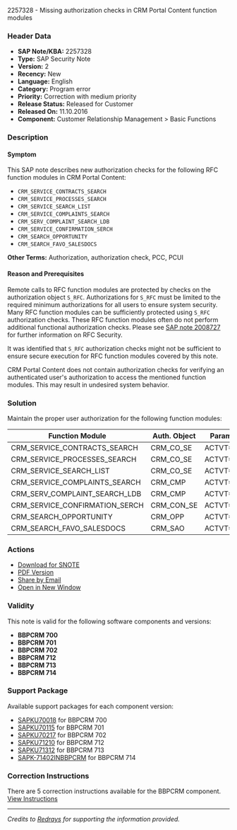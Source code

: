 2257328 - Missing authorization checks in CRM Portal Content function modules

### Header Data
- **SAP Note/KBA:** 2257328
- **Type:** SAP Security Note
- **Version:** 2
- **Recency:** New
- **Language:** English
- **Category:** Program error
- **Priority:** Correction with medium priority
- **Release Status:** Released for Customer
- **Released On:** 11.10.2016
- **Component:** Customer Relationship Management > Basic Functions

### Description
#### Symptom
This SAP note describes new authorization checks for the following RFC function modules in CRM Portal Content:

- `CRM_SERVICE_CONTRACTS_SEARCH`
- `CRM_SERVICE_PROCESSES_SEARCH`
- `CRM_SERVICE_SEARCH_LIST`
- `CRM_SERVICE_COMPLAINTS_SEARCH`
- `CRM_SERV_COMPLAINT_SEARCH_LDB`
- `CRM_SERVICE_CONFIRMATION_SERCH`
- `CRM_SEARCH_OPPORTUNITY`
- `CRM_SEARCH_FAVO_SALESDOCS`

**Other Terms:** Authorization, authorization check, PCC, PCUI

#### Reason and Prerequisites
Remote calls to RFC function modules are protected by checks on the authorization object `S_RFC`. Authorizations for `S_RFC` must be limited to the required minimum authorizations for all users to ensure system security. Many RFC function modules can be sufficiently protected using `S_RFC` authorization checks. These RFC function modules often do not perform additional functional authorization checks. Please see [SAP note 2008727](https://me.sap.com/notes/2008727) for further information on RFC Security.

It was identified that `S_RFC` authorization checks might not be sufficient to ensure secure execution for RFC function modules covered by this note.

CRM Portal Content does not contain authorization checks for verifying an authenticated user's authorization to access the mentioned function modules. This may result in undesired system behavior.

### Solution
Maintain the proper user authorization for the following function modules:

| Function Module                  | Auth. Object | Param1  |
|----------------------------------|--------------|---------|
| CRM_SERVICE_CONTRACTS_SEARCH     | CRM_CO_SE    | ACTVT=45 |
| CRM_SERVICE_PROCESSES_SEARCH     | CRM_CO_SE    | ACTVT=45 |
| CRM_SERVICE_SEARCH_LIST          | CRM_CO_SE    | ACTVT=45 |
| CRM_SERVICE_COMPLAINTS_SEARCH    | CRM_CMP      | ACTVT=45 |
| CRM_SERV_COMPLAINT_SEARCH_LDB     | CRM_CMP      | ACTVT=45 |
| CRM_SERVICE_CONFIRMATION_SERCH    | CRM_CON_SE   | ACTVT=45 |
| CRM_SEARCH_OPPORTUNITY           | CRM_OPP      | ACTVT=45 |
| CRM_SEARCH_FAVO_SALESDOCS        | CRM_SAO      | ACTVT=45 |

### Actions
- [Download for SNOTE](https://notesdownloads.sap.com/note/0040000013360932017)
- [PDF Version](https://me.sap.com/sap/support/sfm/notes/print/0002257328?language=en-US&token=70DE6498944BC35F5AD3AF506AF84065)
- [Share by Email](https://me.sap.com/)
- [Open in New Window](https://me.sap.com/)

### Validity
This note is valid for the following software components and versions:

- **BBPCRM 700**
- **BBPCRM 701**
- **BBPCRM 702**
- **BBPCRM 712**
- **BBPCRM 713**
- **BBPCRM 714**

### Support Package
Available support packages for each component version:

- [SAPKU70018](https://me.sap.com/supportpackage/SAPKU70018) for BBPCRM 700
- [SAPKU70115](https://me.sap.com/supportpackage/SAPKU70115) for BBPCRM 701
- [SAPKU70217](https://me.sap.com/supportpackage/SAPKU70217) for BBPCRM 702
- [SAPKU71210](https://me.sap.com/supportpackage/SAPKU71210) for BBPCRM 712
- [SAPKU71312](https://me.sap.com/supportpackage/SAPKU71312) for BBPCRM 713
- [SAPK-71402INBBPCRM](https://me.sap.com/supportpackage/SAPK-71402INBBPCRM) for BBPCRM 714

### Correction Instructions
There are 5 correction instructions available for the BBPCRM component. [View Instructions](https://me.sap.com/corrins/0002257328/63)

---

*Credits to [Redrays](https://redrays.io) for supporting the information provided.*